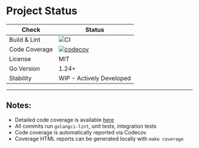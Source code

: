 # Project Status

| Check         | Status                                                                                                                               |
|---------------|--------------------------------------------------------------------------------------------------------------------------------------|
| Build & Lint  | ![CI](https://github.com/tommed/ducto-dsl/actions/workflows/ci.yml/badge.svg)                                                  |
| Code Coverage | [![codecov](https://codecov.io/gh/tommed/dsl-transformer/branch/main/graph/badge.svg)](https://codecov.io/gh/tommed/dsl-transformer) |
| License       | MIT                                                                                                                                  |
| Go Version    | 1.24+                                                                                                                                |
| Stability     | WIP - Actively Developed                                                                                                             |

---

## Notes:
- Detailed code coverage is available [here](https://tommed.github.io/dsl-transformer/coverage.html#file1)
- All commits run `golangci-lint`, unit tests, integration tests
- Code coverage is automatically reported via Codecov
- Coverage HTML reports can be generated locally with `make coverage`